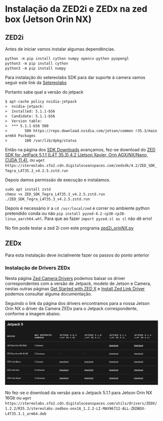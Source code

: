# Instalação da ZED2i e ZEDx na zed box (Jetson Orin NX)
## ZED2i
Antes de iniciar vamos instalar algumas dependências.
```shell
python -m pip install cython numpy opencv-python pyopengl
python3 -m pip install cython
python3 -m pip install numpy
```

Para instalação do setereolabs SDK  para dar suporte á camera vamos seguir este link da [Setereolabs](https://www-stereolabs-com.translate.goog/docs/get-started-with-zed-box-orin-nx/installation?_x_tr_sl=en&_x_tr_tl=pt-PT&_x_tr_hl=pt-PT&_x_tr_pto=wapp)

Portanto sabe qual a versão do jetpack
``` shell
$ apt-cache policy nvidia-jetpack
>  nvidia-jetpack:
>  Installed: 5.1.1-b56
>  Candidate: 5.1.1-b56
>  Version table:
>  *** 5.1.1-b56 500
>        500 https://repo.download.nvidia.com/jetson/common r35.3/main arm64 Packages
>        100 /var/lib/dpkg/status
```
Então na página dos [SDK Downloads](https://www.stereolabs.com/en-pt/developers/release) avançamos, fez-se download do [ZED SDK for JetPack 5.1.1 (L4T 35.3) 4.2 (Jetson Xavier, Orin AGX/NX/Nano, CUDA 11.4)](https://stereolabs.sfo2.cdn.digitaloceanspaces.com/zedsdk/4.2/ZED_SDK_Tegra_L4T35.3_v4.2.5.zstd.run), ou `wget https://stereolabs.sfo2.cdn.digitaloceanspaces.com/zedsdk/4.2/ZED_SDK_Tegra_L4T35.3_v4.2.5.zstd.run`

Depois damos permissão de execução e instalamos.
``` shell
sudo apt install zstd
chmox +x ZED_SDK_Tegra_L4T35.3_v4.2.5.zstd.run
./ZED_SDK_Tegra_L4T35.3_v4.2.5.zstd.run
```
Depois é necessário ir a `cd /usr/local/zed` e correr no ambiente python pretendido conda ou não `pip install pyzed-4.2-cp38-cp38-linux_aarch64.whl`. Para que ao fazer `import pyzed.sl as sl` não dê erro!

No fim pode testar a zed 2i com este programa [zed2i_orinNX.py](./zed2i_orinNX.py)

## ZEDx
Para esta instalação deve incialmente fazer os passos do ponto anterior

### Instalação de Drivers ZEDx

Nesta página [Zed Camera Drivers](https://www.stereolabs.com/en-pt/developers/drivers) podemos baixar os driver correspondentes com a versão de Jetpack, modelo de Jetson e Camera, nestas outras páginas [Get Started with ZED X](https://www.stereolabs.com/docs/get-started-with-zed-x#setting-up-your-system-for-zed-x) e [Install Zed Link Driver](https://www.stereolabs.com/docs/get-started-with-zed-link/install-the-drivers) podemos consultar alguma documentação.

Seguindo o link da página dos drivers encontramos para a nossa Jetson Orin NX o driver da Camera ZEDx para o Jetpack correspondente, conforme a imagem abaixo.

<div align="center">
  <img src="./img/Zedx_drivers.jpg" width="650" />
</div>

No fez-se o download da versão para o Jetpack 5.1.1 para Jetson Orin NX 16Gb ou `wget https://stereolabs.sfo2.cdn.digitaloceanspaces.com/utils/drivers/ZEDX/1.2.2/R35.3/stereolabs-zedbox-onx16_1.2.2-LI-MAX96712-ALL-ZEDBOX-L4T35.3.1_arm64.deb`
